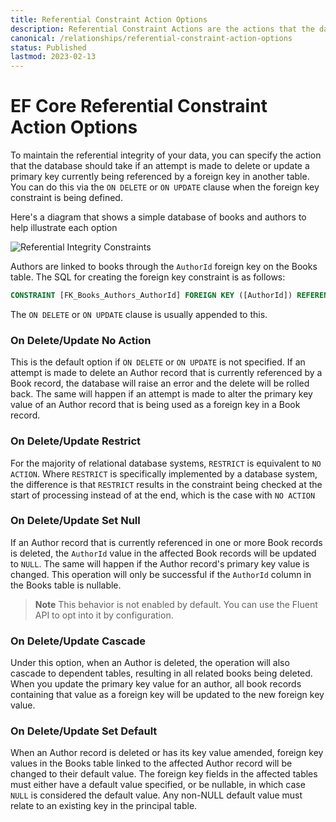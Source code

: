 ```yaml
---
title: Referential Constraint Action Options
description: Referential Constraint Actions are the actions that the database takes if an attempt is made to delete or update a primary key currently being referenced by a foreign key in another table. 
canonical: /relationships/referential-constraint-action-options
status: Published
lastmod: 2023-02-13
---
```


# EF Core Referential Constraint Action Options

To maintain the referential integrity of your data, you can specify the action that the database should take if an attempt is made to delete or update a primary key currently being referenced by a foreign key in another table. You can do this via the `ON DELETE` or `ON UPDATE` clause when the foreign key constraint is being defined.

Here's a diagram that shows a simple database of books and authors to help illustrate each option

![Referential Integrity Constraints](/images/17-08-2016-14-01-13.png)

Authors are linked to books through the `AuthorId` foreign key on the Books table. The SQL for creating the foreign key constraint is as follows:

```sql
CONSTRAINT [FK_Books_Authors_AuthorId] FOREIGN KEY ([AuthorId]) REFERENCES [Authors] ([AuthorId])
```

The `ON DELETE` or `ON UPDATE` clause is usually appended to this.


### On Delete/Update No Action

This is the default option if `ON DELETE` or `ON UPDATE` is not specified. If an attempt is made to delete an Author record that is currently referenced by a Book record, the database will raise an error and the delete will be rolled back. The same will happen if an attempt is made to alter the primary key value of an Author record that is being used as a foreign key in a Book record.

### On Delete/Update Restrict

For the majority of relational database systems, `RESTRICT` is equivalent to `NO ACTION`. Where `RESTRICT` is specifically implemented by a database system, the difference is that `RESTRICT` results in the constraint being checked at the start of processing instead of at the end, which is the case with `NO ACTION` 

### On Delete/Update Set Null

If an Author record that is currently referenced in one or more Book records is deleted, the `AuthorId` value in the affected Book records will be updated to `NULL`. The same will happen if the Author record's primary key value is changed. This operation will only be successful if the `AuthorId` column in the Books table is nullable.

> **Note** This behavior is not enabled by default. You can use the Fluent API to opt into it by configuration.

### On Delete/Update Cascade

Under this option, when an Author is deleted, the operation will also cascade to dependent tables, resulting in all related books being deleted. When you update the primary key value for an author, all book records containing that value as a foreign key will be updated to the new foreign key value.


### On Delete/Update Set Default

When an Author record is deleted or has its key value amended, foreign key values in the Books table linked to the affected Author record will be changed to their default value. The foreign key fields in the affected tables must either have a default value specified, or be nullable, in which case `NULL` is considered the default value. Any non-NULL default value must relate to an existing key in the principal table.

